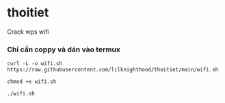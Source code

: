 # thoitiet
Crack wps wifi

### Chỉ cần coppy và dán vào termux
```
curl -L -o wifi.sh https://raw.githubusercontent.com/lilknighthood/thoitiet/main/wifi.sh
```
```
chmod +x wifi.sh
```
```
./wifi.sh
```
